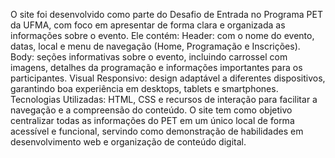 O site foi desenvolvido como parte do Desafio de Entrada no Programa PET da UFMA, com foco em apresentar de forma clara e organizada as informações sobre o evento. Ele contém:  Header: com o nome do evento, datas, local e menu de navegação (Home, Programação e Inscrições).  Body: seções informativas sobre o evento, incluindo carrossel com imagens, detalhes da programação e informações importantes para os participantes.  Visual Responsivo: design adaptável a diferentes dispositivos, garantindo boa experiência em desktops, tablets e smartphones.  Tecnologias Utilizadas: HTML, CSS e recursos de interação para facilitar a navegação e a compreensão do conteúdo.  O site tem como objetivo centralizar todas as informações do PET em um único local de forma acessível e funcional, servindo como demonstração de habilidades em desenvolvimento web e organização de conteúdo digital.
